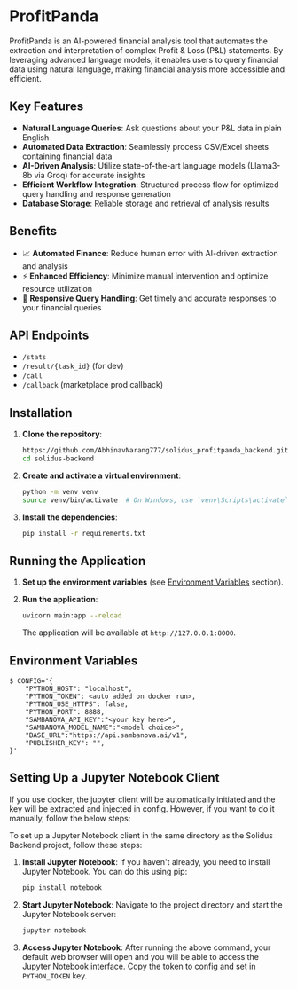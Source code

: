 # ProfitPanda

ProfitPanda is an AI-powered financial analysis tool that automates the extraction and interpretation of complex Profit & Loss (P&L) statements. By leveraging advanced language models, it enables users to query financial data using natural language, making financial analysis more accessible and efficient.

## Key Features

- **Natural Language Queries**: Ask questions about your P&L data in plain English
- **Automated Data Extraction**: Seamlessly process CSV/Excel sheets containing financial data
- **AI-Driven Analysis**: Utilize state-of-the-art language models (Llama3-8b via Groq) for accurate insights
- **Efficient Workflow Integration**: Structured process flow for optimized query handling and response generation
- **Database Storage**: Reliable storage and retrieval of analysis results

## Benefits

- 📈 **Automated Finance**: Reduce human error with AI-driven extraction and analysis
- ⚡ **Enhanced Efficiency**: Minimize manual intervention and optimize resource utilization
- 🚀 **Responsive Query Handling**: Get timely and accurate responses to your financial queries

## API Endpoints

- `/stats`
- `/result/{task_id}`  (for dev)
- `/call`
- `/callback`   (marketplace prod callback)

## Installation

1. **Clone the repository**:
    ```bash
    https://github.com/AbhinavNarang777/solidus_profitpanda_backend.git
    cd solidus-backend
    ```

2. **Create and activate a virtual environment**:
    ```bash
    python -m venv venv
    source venv/bin/activate  # On Windows, use `venv\Scripts\activate`
    ```

3. **Install the dependencies**:
    ```bash
    pip install -r requirements.txt
    ```

## Running the Application

1. **Set up the environment variables** (see [Environment Variables](#environment-variables) section).

2. **Run the application**:
    ```bash
    uvicorn main:app --reload
    ```

   The application will be available at `http://127.0.0.1:8000`.

## Environment Variables

```
$ CONFIG='{
    "PYTHON_HOST": "localhost",
    "PYTHON_TOKEN": <auto added on docker run>,
    "PYTHON_USE_HTTPS": false,
    "PYTHON_PORT": 8888,
    "SAMBANOVA_API_KEY":"<your key here>",
    "SAMBANOVA_MODEL_NAME":"<model choice>",
    "BASE_URL":"https://api.sambanova.ai/v1",
    "PUBLISHER_KEY": "",
}'
``` 

## Setting Up a Jupyter Notebook Client
If you use docker, the jupyter client will be automatically initiated and the key will be extracted and injected in config. However, if you want to do it manually, follow the below steps:

To set up a Jupyter Notebook client in the same directory as the Solidus Backend project, follow these steps:

1. **Install Jupyter Notebook**:
    If you haven't already, you need to install Jupyter Notebook. You can do this using pip:
    ```bash
    pip install notebook
    ```

2. **Start Jupyter Notebook**:
    Navigate to the project directory and start the Jupyter Notebook server:
    ```bash
    jupyter notebook
    ```

3. **Access Jupyter Notebook**:
    After running the above command, your default web browser will open and you will be able to access the Jupyter Notebook interface. Copy the token to config and set in `PYTHON_TOKEN` key.
